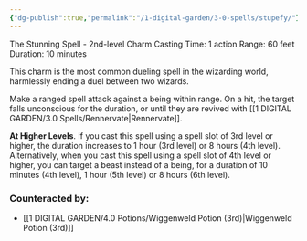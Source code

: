 ```yaml
---
{"dg-publish":true,"permalink":"/1-digital-garden/3-0-spells/stupefy/"}
---
```


The Stunning Spell - 2nd-level Charm
Casting Time: 1 action
Range: 60 feet
Duration: 10 minutes

This charm is the most common dueling spell in the wizarding world, harmlessly ending a duel between two wizards. 

Make a ranged spell attack against a being within range. On a hit, the target falls unconscious for the duration, or until they are revived with [[1 DIGITAL GARDEN/3.0 Spells/Rennervate\|Rennervate]].

**At Higher Levels**. If you cast this spell using a spell slot of 3rd level or higher, the duration increases to 1 hour (3rd level) or 8 hours (4th level). Alternatively, when you cast this spell using a spell slot of 4th level or higher, you can target a beast instead of a being, for a duration of 10 minutes (4th level), 1 hour (5th level) or 8 hours (6th level).

### Counteracted by:
- [[1 DIGITAL GARDEN/4.0 Potions/Wiggenweld Potion (3rd)\|Wiggenweld Potion (3rd)]]